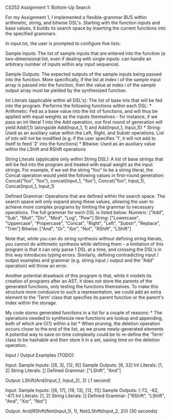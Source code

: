 

CS252 Assignment 1: Bottom-Up Search

For my Assignment 1, I implemented a flexible-grammar BUS within arithmetic, string, and bitwise DSL's. Starting with the function inputs and base values, it builds its search space by inserting the current functions into the specified grammars.

In input.txt, the user is prompted to configure five lists:

Sample Inputs: The list of sample inputs that are entered into the function (a two-dimensional list, even if dealing with single inputs: can handle an arbitrary number of inputs within any input sequence).

Sample Outputs: The expected outputs of the sample inputs being passed into the function. More specifically, if the list at index i of the sample input array is passed into the function, then the value at index i of the sample output array must be yielded by the synthesized function.

Int Literals (applicable within all DSL's): The list of base ints that will be fed into the program. Performs the following functions within each DSL:
	* Arithmetic: Fed as a base value into the list of functions, and will thus be applied with equal weights as the inputs themselves - for instance, if we pass an int literal 1 into the Add operation, our first round of generation will yield Add(1,1) (alongside Add(Input_1, 1) and Add(Input_1, Input_1))
	* String: Used as an auxiliary value within the Left, Right, and Substr operations. List of ints will not be modified (e.g. if the user specifies '1', it will not add to itself to feed '2' into the functions)
	* Bitwise: Used as an auxiliary value within the LShift and RShift operations

String Literals (applicable only within String DSL): A list of base strings that will be fed into the program and treated with equal weight as the input strings. For example, if we set the string "foo" to be a string literal, the Concat operation would yield the following values in first-round generation: Concat("foo", "foo"), concat(Input_1, "foo"), Concat("foo", Input_1), Concat(Input_1, Input_1)

Defined Grammar: Operations that are defined within the search space. The search space will only expand along these values, allowing the user to achieve more complex programs by limiting the grammar to necessary operations. The full grammar for each DSL is listed below: 
Numeric: ["Add", "Sub", "Mult", "Div", "Mod", "Log", "Pow"]
String: ["Lowercase", "Uppercase", "Propercase", "Concat", "Right", "Left", "Substr", "Replace", "Trim"]
Bitwise: ["And", "Or", "Xor", "Not", "RShift", "LShift"]

Note that, while you can do string synthesis without defining string literals, you cannot do arithmetic synthesis while defining them - a limitation of this program is that it can only parse 1 DSL at a time, and crossing the DSL's in this way introduces typing errors. Similarly, defining contradicting input / output examples and grammar (e.g. string input / output and the "Add" operation) will throw an error.

Another potential drawback of this program is that, while it models its creation of programs after an AST, it does not store the parents of the generated functions, only testing the functions themselves. To make this structure more condusive to such a representation, we could add an extra element to the 'Term' class that specifies its parent function or the parent's index within the storage. 

My code stores generated functions in a list for a couple of reasons: 
	* The operations needed to synthesize new functions are lookup and appending, both of which are O(1) within a list
	* When pruning, the deletion operation occurs closer to the end of the list, as we prune newly-generated elements
A potential way to save on time complexity could be to re-define the 'Term' class to be hashable and then store it in a set, saving time on the deletion operation.
  


Input / Output Examples (TODO): 

Input:
Sample Inputs: [[6, 3], [12, 9]]
Sample Outputs: [8, 32]
Int Literals: [1, 2]
String Literals: []
Defined Grammar: ["LShift", "And"]

Output:
LShift(And(Input_1, Input_2), 2)
(.1 second)

Input: 
Sample Inputs: [[6, 17], [19, 13], [12, 11]]
Sample Outputs: [-72, -62, -47]
Int Literals: [1, 2]
String Literals: []
Defined Grammar: ["RShift", "LShift", "And", "Xor", "Not"]

Output: 
And(RShift(Not(Input_1), 1), Not(LShift(Input_2, 2)))
(30 seconds)
